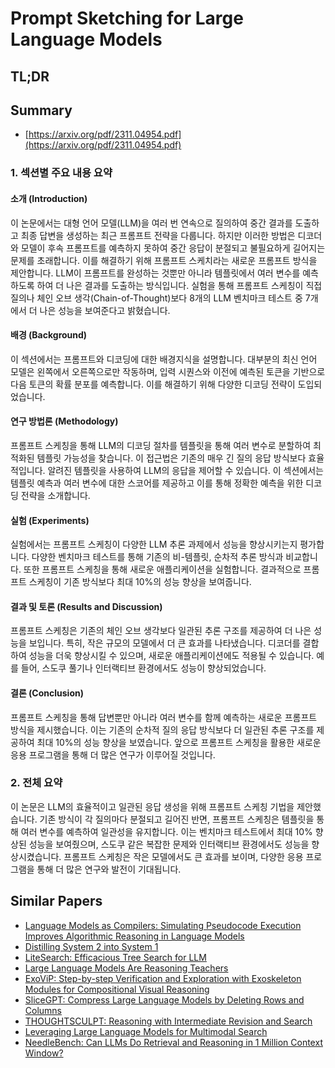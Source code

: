 # Prompt Sketching for Large Language Models
## TL;DR
## Summary
- [https://arxiv.org/pdf/2311.04954.pdf](https://arxiv.org/pdf/2311.04954.pdf)

### 1. 섹션별 주요 내용 요약

#### 소개 (Introduction)
이 논문에서는 대형 언어 모델(LLM)을 여러 번 연속으로 질의하여 중간 결과를 도출하고 최종 답변을 생성하는 최근 프롬프트 전략을 다룹니다. 하지만 이러한 방법은 디코더와 모델이 후속 프롬프트를 예측하지 못하여 중간 응답이 분절되고 불필요하게 길어지는 문제를 초래합니다. 이를 해결하기 위해 프롬프트 스케치라는 새로운 프롬프트 방식을 제안합니다. LLM이 프롬프트를 완성하는 것뿐만 아니라 템플릿에서 여러 변수를 예측하도록 하여 더 나은 결과를 도출하는 방식입니다. 실험을 통해 프롬프트 스케칭이 직접 질의나 체인 오브 생각(Chain-of-Thought)보다 8개의 LLM 벤치마크 테스트 중 7개에서 더 나은 성능을 보여준다고 밝혔습니다.

#### 배경 (Background)
이 섹션에서는 프롬프트와 디코딩에 대한 배경지식을 설명합니다. 대부분의 최신 언어 모델은 왼쪽에서 오른쪽으로만 작동하며, 입력 시퀀스와 이전에 예측된 토큰을 기반으로 다음 토큰의 확률 분포를 예측합니다. 이를 해결하기 위해 다양한 디코딩 전략이 도입되었습니다.

#### 연구 방법론 (Methodology)
프롬프트 스케칭을 통해 LLM의 디코딩 절차를 템플릿을 통해 여러 변수로 분할하여 최적화된 템플릿 가능성을 찾습니다. 이 접근법은 기존의 매우 긴 질의 응답 방식보다 효율적입니다. 알려진 템플릿을 사용하여 LLM의 응답을 제어할 수 있습니다. 이 섹션에서는 템플릿 예측과 여러 변수에 대한 스코어를 제공하고 이를 통해 정확한 예측을 위한 디코딩 전략을 소개합니다.

#### 실험 (Experiments)
실험에서는 프롬프트 스케칭이 다양한 LLM 추론 과제에서 성능을 향상시키는지 평가합니다. 다양한 벤치마크 테스트를 통해 기존의 비-템플릿, 순차적 추론 방식과 비교합니다. 또한 프롬프트 스케칭을 통해 새로운 애플리케이션을 실험합니다. 결과적으로 프롬프트 스케칭이 기존 방식보다 최대 10%의 성능 향상을 보여줍니다.

#### 결과 및 토론 (Results and Discussion)
프롬프트 스케칭은 기존의 체인 오브 생각보다 일관된 추론 구조를 제공하여 더 나은 성능을 보입니다. 특히, 작은 규모의 모델에서 더 큰 효과를 나타냈습니다. 디코더를 결합하여 성능을 더욱 향상시킬 수 있으며, 새로운 애플리케이션에도 적용될 수 있습니다. 예를 들어, 스도쿠 풀기나 인터랙티브 환경에서도 성능이 향상되었습니다.

#### 결론 (Conclusion)
프롬프트 스케칭을 통해 답변뿐만 아니라 여러 변수를 함께 예측하는 새로운 프롬프트 방식을 제시했습니다. 이는 기존의 순차적 질의 응답 방식보다 더 일관된 추론 구조를 제공하여 최대 10%의 성능 향상을 보였습니다. 앞으로 프롬프트 스케칭을 활용한 새로운 응용 프로그램을 통해 더 많은 연구가 이루어질 것입니다.

### 2. 전체 요약
이 논문은 LLM의 효율적이고 일관된 응답 생성을 위해 프롬프트 스케칭 기법을 제안했습니다. 기존 방식이 각 질의마다 분절되고 길어진 반면, 프롬프트 스케칭은 템플릿을 통해 여러 변수를 예측하여 일관성을 유지합니다. 이는 벤치마크 테스트에서 최대 10% 향상된 성능을 보여줬으며, 스도쿠 같은 복잡한 문제와 인터랙티브 환경에서도 성능을 향상시켰습니다. 프롬프트 스케칭은 작은 모델에서도 큰 효과를 보이며, 다양한 응용 프로그램을 통해 더 많은 연구와 발전이 기대됩니다.

## Similar Papers
- [Language Models as Compilers: Simulating Pseudocode Execution Improves Algorithmic Reasoning in Language Models](2404.02575.md)
- [Distilling System 2 into System 1](2407.06023.md)
- [LiteSearch: Efficacious Tree Search for LLM](2407.00320.md)
- [Large Language Models Are Reasoning Teachers](2212.10071.md)
- [ExoViP: Step-by-step Verification and Exploration with Exoskeleton Modules for Compositional Visual Reasoning](2408.02210.md)
- [SliceGPT: Compress Large Language Models by Deleting Rows and Columns](2401.15024.md)
- [THOUGHTSCULPT: Reasoning with Intermediate Revision and Search](2404.05966.md)
- [Leveraging Large Language Models for Multimodal Search](2404.15790.md)
- [NeedleBench: Can LLMs Do Retrieval and Reasoning in 1 Million Context Window?](2407.11963.md)
